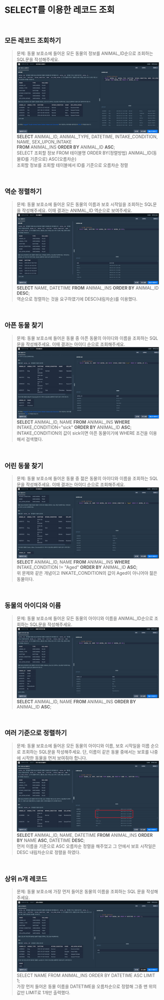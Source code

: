 # SELECT를 이용한 레코드 조회  
<br>

## 모든 레코드 조회하기  
>문제: 동물 보호소에 들어온 모든 동물의 정보를 ANIMAL_ID순으로 조회하는 SQL문을 작성해주세요.  
>![img](./select_01.jpg)  
>**SELECT** ANIMAL_ID, ANIMAL_TYPE, DATETIME, INTAKE_CONDITION, NAME, SEX_UPON_INTAKE   
>**FROM** ANIMAL_INS **ORDER BY** ANIMAL_ID **ASC**;  
>SELECT 조회할 정보 FROM 테이블명 ORDER BY(정렬방법) ANIMAL_ID(동물ID를 기준으로) ASC(오름차순)  
>조회할 정보를 조회할 테이블에서 ID를 기준으로 오름차순 정렬  

<br> 

## 역순 정렬하기  
>문제: 동물 보호소에 들어온 모든 동물의 이름과 보호 시작일을 조회하는 SQL문을 작성해주세요. 이때 결과는 ANIMAL_ID 역순으로 보여주세요.  
>![img](./select_02.jpg)  
>**SELECT** NAME, DATETIME **FROM** ANIMAL_INS **ORDER BY** ANIMAL_ID **DESC**;  
>역순으로 정렬하는 것을 요구하였기에 DESC(내림차순)를 이용했다.  

<br>

## 아픈 동물 찾기
>문제: 동물 보호소에 들어온 동물 중 아픈 동물의 아이디와 이름을 조회하는 SQL 문을 작성해주세요. 이때 결과는 아이디 순으로 조회해주세요.  
>![img](./select_03.jpg)  
>**SELECT** ANIMAL_ID, NAME **FROM** ANIMAL_INS **WHERE** INTAKE_CONDITION="sick" **ORDER BY** ANIMAL_ID **ASC**;  
>INTAKE_CONDITION의 값이 sick이면 아픈 동물이기에 WHERE 조건을 이용해서 검색했다.  

<br>

## 어린 동물 찾기
>문제: 동물 보호소에 들어온 동물 중 젊은 동물의 아이디와 이름을 조회하는 SQL 문을 작성해주세요. 이때 결과는 아이디 순으로 조회해주세요.  
>![img](./select_04.jpg)  
>**SELECT** ANIMAL_ID, NAME **FROM** ANIMAL_INS **WHERE** INTAKE_CONDITION != "Aged" **ORDER BY** ANIMAL_ID **ASC**;  
>위 문제와 같은 개념이고 INKATE_CONDITION의 값이 Aged이 아니어야 젊은 동물이다.  

<br>

## 동물의 아이디와 이름  
>문제: 동물 보호소에 들어온 모든 동물의 아이디와 이름을 ANIMAL_ID순으로 조회하는 SQL문을 작성해주세요.  
>![img](./select_05.jpg)  
>**SELECT** ANIMAL_ID, NAME **FROM** ANIMAL_INS **ORDER BY** ANIMAL_ID **ASC**;  

<br>

## 여러 기준으로 정렬하기  
>문제: 동물 보호소에 들어온 모든 동물의 아이디와 이름, 보호 시작일을 이름 순으로 조회하는 SQL문을 작성해주세요. 단, 이름이 같은 동물 중에서는 보호를 나중에 시작한 동물을 먼저 보여줘야 합니다.  
>![img](./select_06.jpg)  
>**SELECT** ANIMAL_ID, NAME, DATETIME **FROM** ANIMAL_INS **ORDER BY** NAME **ASC**, DATETIME **DESC**;  
>먼저 이름을 기준으로 ASC 오름차순 정렬을 해주었고 그 안에서 보호 시작일은 DESC 내림차순으로 정렬을 하였다.

<br>

## 상위 n개 레코드  
>문제: 동물 보호소에 가장 먼저 들어온 동물의 이름을 조회하는 SQL 문을 작성해주세요.  
>![img](./select_07.jpg)  
>SELECT NAME FROM ANIMAL_INS ORDER BY DATETIME ASC LIMIT 1;  
>가장 먼저 들어온 동물 이름을 DATETIME을 오름차순으로 정렬해 그중 맨 위의 값만 LIMIT로 1개만 출력했다.
